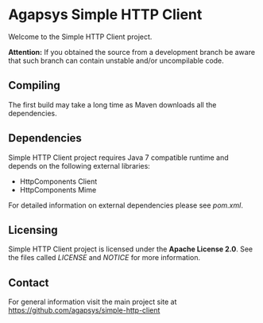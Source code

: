 # Agapsys Simple HTTP Client

Welcome to the Simple HTTP Client project.

**Attention:** If you obtained the source from a development branch be aware that such branch can contain unstable and/or uncompilable code.

## Compiling

The first build may take a long time as Maven downloads all the dependencies.

## Dependencies

Simple HTTP Client project requires Java 7 compatible runtime and depends on the following external libraries:

* HttpComponents Client
* HttpComponents Mime

For detailed information on external dependencies please see *pom.xml*.

## Licensing

Simple HTTP Client project is licensed under the **Apache License 2.0**. See the files called *LICENSE* and *NOTICE* for more information.

## Contact

For general information visit the main project site at https://github.com/agapsys/simple-http-client
